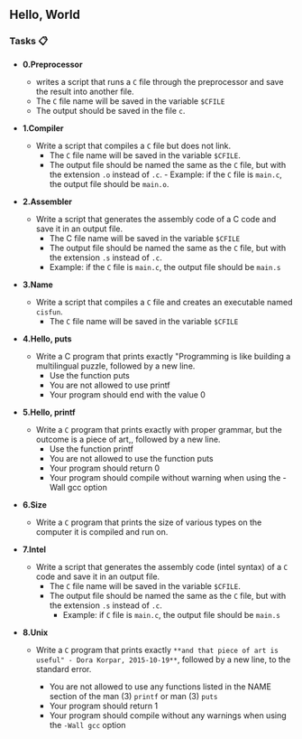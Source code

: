 ## Hello, World

### Tasks 📋

- **0.Preprocessor**

  - writes a script that runs a `C` file through the preprocessor and save the result into another file.
  - The `C` file name will be saved in the variable `$CFILE`
  - The output should be saved in the file `c`.

- **1.Compiler**

  - Write a script that compiles a `C` file but does not link.
    - The `C` file name will be saved in the variable `$CFILE`.
    - The output file should be named the same as the `C` file, but with the extension `.o` instead of `.c`. - Example: if the `C` file is `main.c`, the output file should be `main.o`.

- **2.Assembler**

  - Write a script that generates the assembly code of a C code and save it in an output file.
    - The C file name will be saved in the variable `$CFILE`
    - The output file should be named the same as the `C` file, but with the extension `.s` instead of `.c`.
    - Example: if the `C` file is `main.c`, the output file should be `main.s`

- **3.Name**

  - Write a script that compiles a `C` file and creates an executable named `cisfun`.
    - The `C` file name will be saved in the variable `$CFILE`

- **4.Hello, puts**

  - Write a C program that prints exactly "Programming is like building a multilingual puzzle, followed by a new line.
    - Use the function puts
    - You are not allowed to use printf
    - Your program should end with the value 0

- **5.Hello, printf**

  - Write a `C` program that prints exactly with proper grammar, but the outcome is a piece of art,, followed by a new line.
    - Use the function printf
    - You are not allowed to use the function puts
    - Your program should return 0
    - Your program should compile without warning when using the -Wall gcc option

- **6.Size**

  - Write a `C` program that prints the size of various types on the computer it is compiled and run on.

- **7.Intel**

  - Write a script that generates the assembly code (intel syntax) of a `C` code and save it in an output file.
    - The `C` file name will be saved in the variable `$CFILE`.
    - The output file should be named the same as the `C` file, but with the extension `.s` instead of `.c`.
      - Example: if `C` file is `main.c`, the output file should be `main.s`

- **8.Unix**

  - Write a `C` program that prints exactly `**and that piece of art is useful" - Dora Korpar, 2015-10-19**`, followed by a new line, to the standard error.

    - You are not allowed to use any functions listed in the NAME section of the man (3) `printf` or man (3) `puts`
    - Your program should return 1
    - Your program should compile without any warnings when using the `-Wall gcc` option
